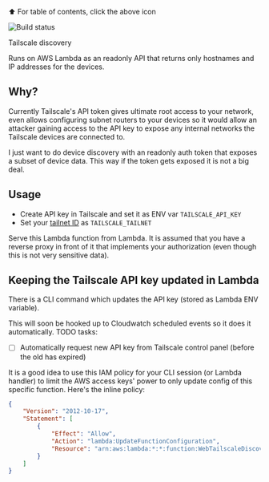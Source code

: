 ⬆️ For table of contents, click the above icon


![Build status](https://github.com/function61/tailscale-discovery/workflows/Build/badge.svg)

Tailscale discovery

Runs on AWS Lambda as an readonly API that returns only hostnames and IP addresses for the devices.


Why?
----

Currently Tailscale's API token gives ultimate root access to your network, even allows configuring
subnet routers to your devices so it would allow an attacker gaining access to the API key to expose
any internal networks the Tailscale devices are connected to.

I just want to do device discovery with an readonly auth token that exposes a subset of device data.
This way if the token gets exposed it is not a big deal.


Usage
-----

- Create API key in Tailscale and set it as ENV var `TAILSCALE_API_KEY`
- Set your [tailnet ID](https://github.com/tailscale/tailscale/blob/main/api.md#tailnet) as `TAILSCALE_TAILNET`

Serve this Lambda function from Lambda. It is assumed that you have a reverse proxy in front of it
that implements your authorization (even though this is not very sensitive data).


Keeping the Tailscale API key updated in Lambda
-----------------------------------------------

There is a CLI command which updates the API key (stored as Lambda ENV variable).

This will soon be hooked up to Cloudwatch scheduled events so it does it automatically. TODO tasks:

- [ ] Automatically request new API key from Tailscale control panel (before the old has expired)

It is a good idea to use this IAM policy for your CLI session (or Lambda handler) to limit the AWS
access keys' power to only update config of this specific function. Here's the inline policy:

```json
{
    "Version": "2012-10-17",
    "Statement": [
        {
            "Effect": "Allow",
            "Action": "lambda:UpdateFunctionConfiguration",
            "Resource": "arn:aws:lambda:*:*:function:WebTailscaleDiscovery"
        }
    ]
}
```
